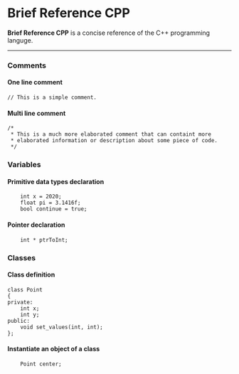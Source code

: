 # Brief Reference CPP

**Brief Reference CPP** is a concise reference of the C++ programming languge. 

---

### Comments

#### One line comment
``
// This is a simple comment.
``

#### Multi line comment
```
/*
 * This is a much more elaborated comment that can containt more
 * elaborated information or description about some piece of code.
 */
```

### Variables

#### Primitive data types declaration
```
    int x = 2020;
    float pi = 3.1416f;
    bool continue = true;
```

#### Pointer declaration
```
    int * ptrToInt;
```

### Classes

#### Class definition
```
class Point
{
private:
    int x;
    int y;
public:
    void set_values(int, int);
};
```
#### Instantiate an object of a class
```
    Point center;
```


